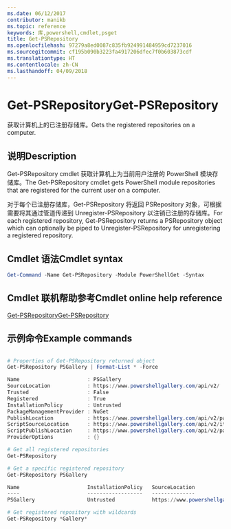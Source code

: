```yaml
---
ms.date: 06/12/2017
contributor: manikb
ms.topic: reference
keywords: 库,powershell,cmdlet,psget
title: Get-PSRepository
ms.openlocfilehash: 97279a8ed0087c835fb924991484959cd7237016
ms.sourcegitcommit: cf195b090b3223fa4917206dfec7f0b603873cdf
ms.translationtype: HT
ms.contentlocale: zh-CN
ms.lasthandoff: 04/09/2018
---
```

# <a name="get-psrepository"></a><span data-ttu-id="4a01a-103">Get-PSRepository</span><span class="sxs-lookup"><span data-stu-id="4a01a-103">Get-PSRepository</span></span>

<span data-ttu-id="4a01a-104">获取计算机上的已注册存储库。</span><span class="sxs-lookup"><span data-stu-id="4a01a-104">Gets the registered repositories on a computer.</span></span>

## <a name="description"></a><span data-ttu-id="4a01a-105">说明</span><span class="sxs-lookup"><span data-stu-id="4a01a-105">Description</span></span>

<span data-ttu-id="4a01a-106">Get-PSRepository cmdlet 获取计算机上为当前用户注册的 PowerShell 模块存储库。</span><span class="sxs-lookup"><span data-stu-id="4a01a-106">The Get-PSRepository cmdlet gets PowerShell module repositories that are registered for the current user on a computer.</span></span>

<span data-ttu-id="4a01a-107">对于每个已注册存储库，Get-PSRepository 将返回 PSRepository 对象，可根据需要将其通过管道传递到 Unregister-PSRepository 以注销已注册的存储库。</span><span class="sxs-lookup"><span data-stu-id="4a01a-107">For each registered repository, Get-PSRepository returns a PSRepository object which can optionally be piped to Unregister-PSRepository for unregistering a registered repository.</span></span>

## <a name="cmdlet-syntax"></a><span data-ttu-id="4a01a-108">Cmdlet 语法</span><span class="sxs-lookup"><span data-stu-id="4a01a-108">Cmdlet syntax</span></span>
```powershell
Get-Command -Name Get-PSRepository -Module PowerShellGet -Syntax
```

## <a name="cmdlet-online-help-reference"></a><span data-ttu-id="4a01a-109">Cmdlet 联机帮助参考</span><span class="sxs-lookup"><span data-stu-id="4a01a-109">Cmdlet online help reference</span></span>

[<span data-ttu-id="4a01a-110">Get-PSRepository</span><span class="sxs-lookup"><span data-stu-id="4a01a-110">Get-PSRepository</span></span>](http://go.microsoft.com/fwlink/?LinkID=517127)

## <a name="example-commands"></a><span data-ttu-id="4a01a-111">示例命令</span><span class="sxs-lookup"><span data-stu-id="4a01a-111">Example commands</span></span>

```powershell

# Properties of Get-PSRepository returned object
Get-PSRepository PSGallery | Format-List * -Force

Name                      : PSGallery
SourceLocation            : https://www.powershellgallery.com/api/v2/
Trusted                   : False
Registered                : True
InstallationPolicy        : Untrusted
PackageManagementProvider : NuGet
PublishLocation           : https://www.powershellgallery.com/api/v2/package/
ScriptSourceLocation      : https://www.powershellgallery.com/api/v2/items/psscript/
ScriptPublishLocation     : https://www.powershellgallery.com/api/v2/package/
ProviderOptions           : {}

# Get all registered repositories
Get-PSRepository

# Get a specific registered repository
Get-PSRepository PSGallery

Name                      InstallationPolicy   SourceLocation
----                      ------------------   --------------
PSGallery                 Untrusted            https://www.powershellgallery.com/api/v2/

# Get registered repository with wildcards
Get-PSRepository *Gallery*

```